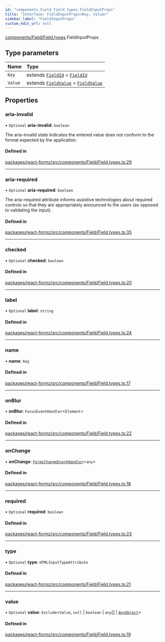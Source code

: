 ```yaml
---
id: "components_Field_Field_types.FieldInputProps"
title: "Interface: FieldInputProps<Key, Value>"
sidebar_label: "FieldInputProps"
custom_edit_url: null
---
```


[components/Field/Field.types](../modules/components_Field_Field_types.md).FieldInputProps

## Type parameters

| Name | Type |
| :------ | :------ |
| `Key` | extends [`FieldId`](../modules/types_field.md#fieldid) = [`FieldId`](../modules/types_field.md#fieldid) |
| `Value` | extends [`FieldValue`](../modules/types_field.md#fieldvalue) = [`FieldValue`](../modules/types_field.md#fieldvalue) |

## Properties

### aria-invalid

• `Optional` **aria-invalid**: `boolean`

The aria-invalid state indicates the entered value
does not conform to the format expected by the application.

#### Defined in

[packages/react-formz/src/components/Field/Field.types.ts:29](https://github.com/ZerryStack/react-formz/blob/main/packages/react-formz/src/components/Field/Field.types.ts#L29)

___

### aria-required

• `Optional` **aria-required**: `boolean`

The aria-required attribute informs assistive technologies about
required controls so that they are appropriately announced to the
users (as opposed to validating the input).

#### Defined in

[packages/react-formz/src/components/Field/Field.types.ts:35](https://github.com/ZerryStack/react-formz/blob/main/packages/react-formz/src/components/Field/Field.types.ts#L35)

___

### checked

• `Optional` **checked**: `boolean`

#### Defined in

[packages/react-formz/src/components/Field/Field.types.ts:20](https://github.com/ZerryStack/react-formz/blob/main/packages/react-formz/src/components/Field/Field.types.ts#L20)

___

### label

• `Optional` **label**: `string`

#### Defined in

[packages/react-formz/src/components/Field/Field.types.ts:24](https://github.com/ZerryStack/react-formz/blob/main/packages/react-formz/src/components/Field/Field.types.ts#L24)

___

### name

• **name**: `Key`

#### Defined in

[packages/react-formz/src/components/Field/Field.types.ts:17](https://github.com/ZerryStack/react-formz/blob/main/packages/react-formz/src/components/Field/Field.types.ts#L17)

___

### onBlur

• **onBlur**: `FocusEventHandler`<`Element`\>

#### Defined in

[packages/react-formz/src/components/Field/Field.types.ts:22](https://github.com/ZerryStack/react-formz/blob/main/packages/react-formz/src/components/Field/Field.types.ts#L22)

___

### onChange

• **onChange**: [`FormzChangeEventHandler`](../modules/types_events.md#formzchangeeventhandler)<`any`\>

#### Defined in

[packages/react-formz/src/components/Field/Field.types.ts:18](https://github.com/ZerryStack/react-formz/blob/main/packages/react-formz/src/components/Field/Field.types.ts#L18)

___

### required

• `Optional` **required**: `boolean`

#### Defined in

[packages/react-formz/src/components/Field/Field.types.ts:23](https://github.com/ZerryStack/react-formz/blob/main/packages/react-formz/src/components/Field/Field.types.ts#L23)

___

### type

• `Optional` **type**: `HTMLInputTypeAttribute`

#### Defined in

[packages/react-formz/src/components/Field/Field.types.ts:21](https://github.com/ZerryStack/react-formz/blob/main/packages/react-formz/src/components/Field/Field.types.ts#L21)

___

### value

• `Optional` **value**: `Exclude`<`Value`, ``null`` \| `boolean` \| `any`[] \| [`AnyObject`](../modules/types_common.md#anyobject)\>

#### Defined in

[packages/react-formz/src/components/Field/Field.types.ts:19](https://github.com/ZerryStack/react-formz/blob/main/packages/react-formz/src/components/Field/Field.types.ts#L19)
